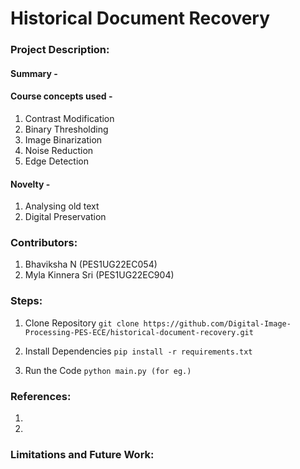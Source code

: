 # Historical Document Recovery

### Project Description:
#### Summary - 

#### Course concepts used - 
1. Contrast Modification
2. Binary Thresholding
3. Image Binarization
4. Noise Reduction
5. Edge Detection

#### Novelty - 
1. Analysing old text
2. Digital Preservation
   
### Contributors:
1. Bhaviksha N (PES1UG22EC054)
2. Myla Kinnera Sri (PES1UG22EC904)

### Steps:
1. Clone Repository
```git clone https://github.com/Digital-Image-Processing-PES-ECE/historical-document-recovery.git ```

2. Install Dependencies
```pip install -r requirements.txt```

3. Run the Code
```python main.py (for eg.)```

### References:
1. 
2. 
   
### Limitations and Future Work:
